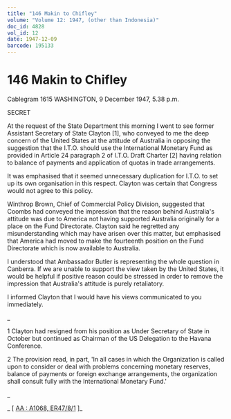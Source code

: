 ```yaml
---
title: "146 Makin to Chifley"
volume: "Volume 12: 1947, (other than Indonesia)"
doc_id: 4828
vol_id: 12
date: 1947-12-09
barcode: 195133
---
```


# 146 Makin to Chifley

Cablegram 1615 WASHINGTON, 9 December 1947, 5.38 p.m.

SECRET

At the request of the State Department this morning I went to see former Assistant Secretary of State Clayton [1], who conveyed to me the deep concern of the United States at the attitude of Australia in opposing the suggestion that the I.T.O. should use the International Monetary Fund as provided in Article 24 paragraph 2 of I.T.O. Draft Charter [2] having relation to balance of payments and application of quotas in trade arrangements.

It was emphasised that it seemed unnecessary duplication for I.T.O. to set up its own organisation in this respect. Clayton was certain that Congress would not agree to this policy.

Winthrop Brown, Chief of Commercial Policy Division, suggested that Coombs had conveyed the impression that the reason behind Australia's attitude was due to America not having supported Australia originally for a place on the Fund Directorate. Clayton said he regretted any misunderstanding which may have arisen over this matter, but emphasised that America had moved to make the fourteenth position on the Fund Directorate which is now available to Australia.

I understood that Ambassador Butler is representing the whole question in Canberra. If we are unable to support the view taken by the United States, it would be helpful if positive reason could be stressed in order to remove the impression that Australia's attitude is purely retaliatory.

I informed Clayton that I would have his views communicated to you immediately.

_

1 Clayton had resigned from his position as Under Secretary of State in October but continued as Chairman of the US Delegation to the Havana Conference.

2 The provision read, in part, 'In all cases in which the Organization is called upon to consider or deal with problems concerning monetary reserves, balance of payments or foreign exchange arrangements, the organization shall consult fully with the International Monetary Fund.'

_

_ [ [AA : A1068, ER47/8/1](http://www.naa.gov.au/cgi-bin/Search?O=I&Number=195133) ]_
